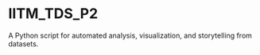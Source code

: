 # IITM_TDS_P2
A Python script for automated analysis, visualization, and storytelling from datasets.
